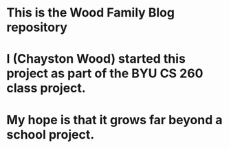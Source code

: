# This is the Wood Family Blog repository
# I (Chayston Wood) started this project as part of the BYU CS 260 class project.
# My hope is that it grows far beyond a school project.
